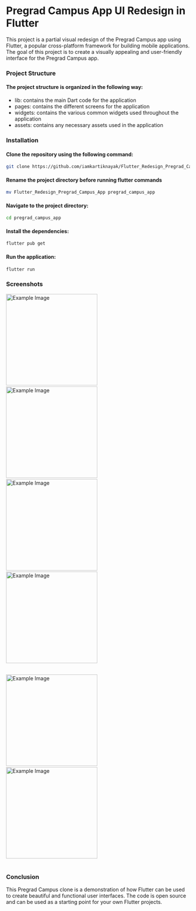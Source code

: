 # Pregrad Campus App UI Redesign in Flutter
This project is a partial visual redesign of the Pregrad Campus app using Flutter, a popular cross-platform framework for building mobile applications. The goal of this project is to create a visually appealing and user-friendly interface for the Pregrad Campus app.

### Project Structure
 #### The project structure is organized in the following way:

* lib: contains the main Dart code for the application
* pages: contains the different screens for the application
* widgets: contains the various common widgets used throughout the application
* assets: contains any necessary assets used in the application 

### Installation
#### Clone the repository using the following command:
```bash    
git clone https://github.com/iamkartiknayak/Flutter_Redesign_Pregrad_Campus_App.git
```
#### Rename the project directory before running flutter commands
```bash
mv Flutter_Redesign_Pregrad_Campus_App pregrad_campus_app
```
#### Navigate to the project directory:
```bash 
cd pregrad_campus_app
```
#### Install the dependencies:
```bash 
flutter pub get
```
#### Run the application:
```bash 
flutter run
```
### Screenshots

<img src="./screenshots/home_light.jpg" alt="Example Image" width="250">&nbsp;&nbsp;&nbsp;
<img src="./screenshots/home_dark.jpg" alt="Example Image" width="250">&nbsp;&nbsp;&nbsp;
<img src="./screenshots/batches.jpg" alt="Example Image" width="250">&nbsp;&nbsp;&nbsp;
<img src="./screenshots/store.jpg" alt="Example Image" width="250"><br><br>

<img src="./screenshots/chats.jpg" alt="Example Image" width="250">&nbsp;&nbsp;&nbsp;
<img src="./screenshots/profile.jpg" alt="Example Image" width="250"><br><br>


### Conclusion
This Pregrad Campus clone is a demonstration of how Flutter can be used to create beautiful and functional user interfaces. The code is open source and can be used as a starting point for your own Flutter projects.